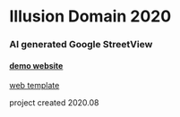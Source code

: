 # Illusion Domain 2020
### AI generated Google StreetView
#### [demo website](/r3a2t10.github.io/illusion-domain/)
[web template](https://startbootstrap.com/themes/grayscale/)

project created 2020.08


